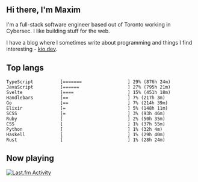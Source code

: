 <!-- deno-fmt-ignore-file -->
## Hi there, I'm Maxim

I'm a full-stack software engineer based out of Toronto working in Cybersec. I like building stuff for the web.

I have a blog where I sometimes write about programming and things I find interesting - [kio.dev](https://kio.dev).



## Top langs

```
TypeScript          [=======                 ] 29% (876h 24m)
JavaScript          [======                  ] 27% (795h 21m)
Svelte              [====                    ] 15% (451h 18m)
Handlebars          [==                      ] 7% (217h 3m)
Go                  [==                      ] 7% (214h 39m)
Elixir              [=                       ] 5% (148h 11m)
SCSS                [=                       ] 3% (93h 46m)
Ruby                [                        ] 2% (50h 35m)
CSS                 [                        ] 1% (37h 55m)
Python              [                        ] 1% (32h 4m)
Haskell             [                        ] 1% (29h 40m)
Rust                [                        ] 1% (28h 24m)
```


## Now playing


<a href="https://github.com/kiosion/toru">
  <picture>
    <source media="(prefers-color-scheme: dark)" srcset="https://toru.kio.dev/api/v1/kiosion?border_width=0&border_radius=26&theme=dark">
    <source media="(prefers-color-scheme: light)" srcset="https://toru.kio.dev/api/v1/kiosion?border_width=0&border_radius=26&theme=light">
    <img alt="Last.fm Activity" src="https://toru.kio.dev/api/v1/kiosion?border_width=0&border_radius=26" />
  </picture>
</a>
